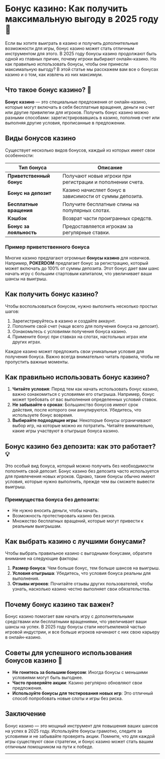 # Бонус казино: Как получить максимальную выгоду в 2025 году 🎰

Если вы хотите выиграть в казино и получить дополнительные возможности для игры, бонус казино может стать отличным инструментом для этого. В 2025 году бонусы казино продолжают быть одной из главных причин, почему игроки выбирают онлайн-казино. Но как правильно использовать бонусы, чтобы они принесли максимальную выгоду? В этой статье мы расскажем вам все о бонусах казино и о том, как извлечь из них максимум.

## Что такое бонус казино? 🎁

**Бонус казино** — это специальные предложения от онлайн-казино, которые могут включать в себя бесплатные вращения, деньги на счет или другие привилегии для игроков. Получить бонус казино можно разными способами: зарегистрировавшись в казино, пополнив счет или выполняя другие условия, прописанные в предложении.

## Виды бонусов казино

Существует несколько видов бонусов, каждый из которых имеет свои особенности:

| Тип бонуса            | Описание                                                        |
|-----------------------|-----------------------------------------------------------------|
| **Приветственный бонус** | Получают новые игроки при регистрации и пополнении счета.       |
| **Бонус на депозит**   | Казино начисляет бонус в зависимости от суммы депозита.        |
| **Бесплатные вращения** | Получите бесплатные спины на популярных слотах.                 |
| **Кэшбэк**              | Возврат части проигранных средств.                             |
| **Бонус за лояльность** | Предоставляется игрокам за регулярные ставки.                  |

### Пример приветственного бонуса
Многие казино предлагают огромные **бонусы казино** для новичков. Например, **POKERDOM** предлагает бонус за регистрацию, который может включать до 100% от суммы депозита. Этот бонус дает вам шанс начать игру с большим стартовым капиталом, что увеличивает ваши шансы на выигрыш.

## Как получить бонус казино?

Чтобы воспользоваться бонусом, нужно выполнить несколько простых шагов:

1. Зарегистрируйтесь в казино и создайте аккаунт.
2. Пополните свой счет (чаще всего для получения бонуса на депозит).
3. Ознакомьтесь с условиями получения бонуса казино.
4. Примените бонус при ставках на слотах, настольных играх или других играх.

Каждое казино может предложить свои уникальные условия для получения бонуса. Важно всегда внимательно читать правила, чтобы не пропустить важные моменты.

## Как правильно использовать бонус казино?

1. **Читайте условия**: Перед тем как начать использовать бонус казино, важно ознакомиться с условиями его отыгрыша. Например, бонус может требовать от вас выполнения определенных условий ставок.
2. **Не забывайте о сроках**: Большинство бонусов имеют срок действия, после которого они аннулируются. Убедитесь, что используете бонус вовремя.
3. **Выбирайте подходящие игры**: Некоторые бонусы ограничивают выбор игр, на которые можно их потратить. Читайте внимательно, какие игры участвуют в отыгрыше бонуса казино.

## Бонус казино без депозита: как это работает? 💡

Это особый вид бонуса, который можно получить без необходимости пополнять свой депозит. Бонус казино без депозита часто используется для привлечения новых игроков. Однако, такие бонусы обычно имеют условия, которые нужно выполнить, прежде чем вы сможете вывести выигрыш.

### Преимущества бонуса без депозита:
- Не нужно вносить деньги, чтобы начать.
- Возможность протестировать казино без риска.
- Множество бесплатных вращений, которые могут привести к реальным выигрышам.

## Как выбрать казино с лучшими бонусами?

Чтобы выбрать правильное казино с выгодными бонусами, обратите внимание на следующие факторы:

1. **Размер бонуса**: Чем больше бонус, тем больше шансов на выигрыш.
2. **Условия отыгрыша**: Убедитесь, что условия бонуса реальны для выполнения.
3. **Отзывы игроков**: Почитайте отзывы других пользователей, чтобы узнать, насколько казино честно выполняет свои обязательства.

## Почему бонус казино так важен?

Бонус казино помогает вам начать игру с дополнительными средствами или бесплатными вращениями, что увеличивает ваши шансы на успех. В 2025 году бонусы стали неотъемлемой частью игровой индустрии, и все больше игроков начинают с них свою карьеру в онлайн-казино.

## Советы для успешного использования бонусов казино 🎲

- **Не гонитесь за большим бонусом**: Иногда бонусы с меньшими условиями могут быть выгоднее.
- **Часто проверяйте акции**: Казино регулярно обновляют свои предложения.
- **Используйте бонусы для тестирования новых игр**: Это отличный способ попробовать новые слоты и игры без риска.

## Заключение

Бонус казино — это мощный инструмент для повышения ваших шансов на успех в 2025 году. Используйте бонусы грамотно, следите за условиями и не забывайте проверять акции. Помните, что для каждой игры существуют свои стратегии, и бонус казино может стать вашим отличным помощником на пути к победе.

---

